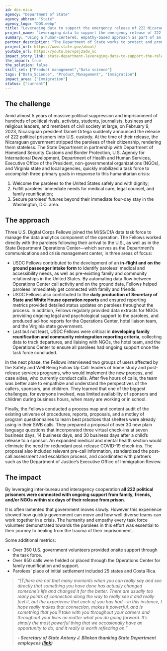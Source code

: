 ```yaml
---
id: dos-nica
agency: "Department of State"
agency_abbrev: "State"
agency_logo: "DOS.webp"
title: "Leveraging data to support the emergency release of 222 Nicaraguan political prisoners"
project_name: "Leveraging data to support the emergency release of 222 Nicaraguan political prisoners"
summary: "Using a human-centered, empathy-based approach as part of an emergency interagency task force welcoming and supporting 222 political prisoners arriving in the United States."
partner_description: "The Department of State works to protect and promote U.S. security, prosperity, and democratic values, and shape an international environment in which all Americans can thrive. By promoting data and analytics, the Office of Management Strategy and Solutions Center for Analytics (M/SS/CfA) provides enterprise data management and analytics capabilities to enable data-driven diplomacy within the Department. U.S. Digital Corps Fellows have been supporting M/SS/CfA since 2022. The Nicaragua Operation exemplifies how the science of analytics meets the art of diplomacy."
project_url: https://www.state.gov/about/
youtube_url: https://youtu.be/vpej2adw_nc
impact_story_link: state-department-leveraging-data-to-support-the-release-of-222-nicaraguan-political-prisoners
the_impact: true
the_solution: false
skill_set: ["Product management","Data science"]
tags: ["Data_Science", "Product_Management", "Immigration"]
impact_area: ["Immigration"]
status: ["current"]
---
```


## The challenge
Amid almost 5 years of massive political suppression and imprisonment of hundreds of political rivals, activists, students, journalists, business and religious leaders, and members of civil society at large, on February 9, 2023, Nicaraguan president Daniel Ortega suddenly announced the release of 222 political prisoners into U.S. custody. At the time of their release, the Nicaraguan government stripped the parolees of their citizenship, rendering them stateless. The State Department in partnership with Department of Homeland Security Customs and Border Protection, U.S. Agency for International Development, Department of Health and Human Services, Executive Office of the President, non-governmental organizations (NGOs), and Virginia state and local agencies, quickly mobilized a task force to accomplish three primary goals in response to this humanitarian crisis: 
1. Welcome the parolees to the United States safely and with dignity;
2. Fulfill parolees’ immediate needs for medical care, legal counsel, and family reunification;
3. Secure parolees’ futures beyond their immediate four-day stay in the Washington, D.C. area.

## The approach
Three U.S. Digital Corps Fellows joined the M/SS/CfA data task force to manage the data analytics component of the operation. The Fellows worked directly with the parolees following their arrival to the U.S., as well as in the State Department Operations Center—which serves as the Department’s communications and crisis management center, in three areas of focus:

* USDC Fellows contributed to the development of an **in-flight and on the ground passenger intake form** to identify parolees’ medical and accessibility needs, as well as pre-existing family and community relationships in the United States. By automating data flow between Operations Center call activity and on the ground data, Fellows helped parolees immediately get connected with family and friends.
* USDC Fellows also contributed to the **daily production of Secretary of State and White House operation reports** and ensured reporting metrics provided detailed status updates on parolees throughout the process. In addition, Fellows regularly provided data extracts for NGOs providing ongoing legal and psychological support to the parolees, and produced ad-hoc reports for the Operations Center, hotel liaison team, and the Virginia state government.  
* Last but not least, USDC Fellows were critical in **developing family reunification and community reintegration reporting criteria**, collecting data to track departures, and liaising with NGOs, the hotel team, and the Operations Center to ensure all parolees had ongoing support once the task force concluded.

In the next phase, the Fellows interviewed two groups of users affected by the Safety and Well Being Follow Up Call: leaders of home study and post-release services programs, who would implement the new process, and case aides, who currently conduct calls. After five hours of calls, the team was better able to empathize and understand the perspectives of the callers, sponsors, and children. They learned that one of the biggest challenges, for everyone involved, was limited availability of sponsors and children during business hours, when many are working or in school.

Finally, the Fellows conducted a process map and content audit of the existing universe of procedures, reports, proposals, and a motley of program questionnaires to learn best practices that shelters were already using in their SWB calls. They prepared a proposal of over 30 new plain language questions that incorporated three virtual check-ins at seven business days, 14 business days, and 30 business days after a child’s release to a sponsor. An expanded medical and mental health section would eliminate the need for redundant post-release COVID-19 check-ins. The proposal also included relevant pre-call information, standardized the post-call assessment and escalation process, and coordinated with partners such as the Department of Justice’s Executive Office of Immigration Review. 


## The impact 

By leveraging inter-bureau and interagency cooperation **all 222 political prisoners were connected with ongoing support from family, friends, and/or NGOs within six days of their release from prison**. 

It is often lamented that government moves slowly. However this experience showed how quickly government can move and how well diverse teams can work together in a crisis. The humanity and empathy every task force volunteer demonstrated towards the parolees in this effort was essential to their journey to healing from the trauma of their imprisonment.

Some additional metrics:
* Over 350 U.S. government volunteers provided onsite support through the task force.
* Over 650 calls were fielded or placed through the Operations Center for family reunification and support.
* Parolees’ place of initial settlement included 25 states and Costa Rica.


> *“[T]here are not that many moments when you can really say and see directly that something you have done has actually changed someone’s life and changed it for the better.  There are usually too many points of connection along the way to really see it and really feel it, but the experience that each of you has had – in this instance, I hope really makes that connection, makes it powerful, and is something that you’ll take with you throughout your careers and throughout your lives no matter what you do going forward.  It’s simply the most powerful thing that we occasionally have an opportunity to do, and it really is worth reflecting on.”*
>
> ***- Secretary of State Antony J. Blinken thanking State Department employees ([link](https://www.state.gov/secretary-of-state-antony-j-blinken-at-an-event-thanking-members-of-the-state-department-workforce-who-helped-welcome-222-political-prisoners-from-nicaragua/))***
